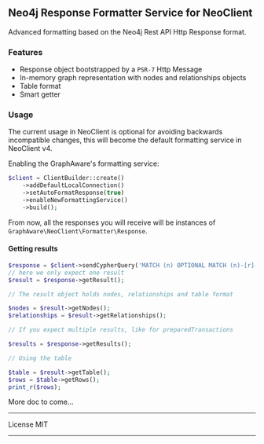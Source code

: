 ## Neo4j Response Formatter Service for NeoClient

Advanced formatting based on the Neo4j Rest API Http Response format.

### Features

* Response object bootstrapped by a `PSR-7` Http Message
* In-memory graph representation with nodes and relationships objects
* Table format
* Smart getter

### Usage

The current usage in NeoClient is optional for avoiding backwards incompatible changes, this will become the default formatting
service in NeoClient v4.

Enabling the GraphAware's formatting service:

```php
$client = ClientBuilder::create()
	->addDefaultLocalConnection()
	->setAutoFormatResponse(true)
	->enableNewFormattingService()
	->build();
```

From now, all the responses you will receive will be instances of `GraphAware\NeoClient\Formatter\Response`.

#### Getting results

```php
$response = $client->sendCypherQuery('MATCH (n) OPTIONAL MATCH (n)-[r]-() RETURN n,r');
// here we only expect one result
$result = $response->getResult();

// The result object holds nodes, relationships and table format

$nodes = $result->getNodes();
$relationships = $result->getRelationships();

// If you expect multiple results, like for preparedTransactions

$results = $response->getResults();

// Using the table

$table = $result->getTable();
$rows = $table->getRows();
print_r($rows);

```

More doc to come...

--- 

License MIT

---